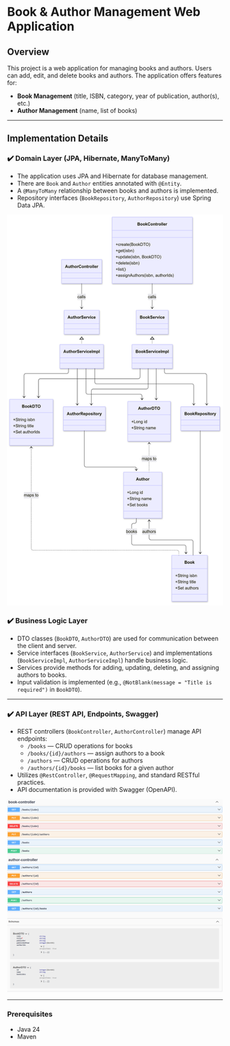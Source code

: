 # Book & Author Management Web Application

## Overview
This project is a web application for managing books and authors. Users can add, edit, and delete books and authors. The application offers features for:

- **Book Management** (title, ISBN, category, year of publication, author(s), etc.)
- **Author Management** (name, list of books)
---
## Implementation Details

### ✔️ Domain Layer (JPA, Hibernate, ManyToMany)
- The application uses JPA and Hibernate for database management.
- There are `Book` and `Author` entities annotated with `@Entity`.
- A `@ManyToMany` relationship between books and authors is implemented.
- Repository interfaces (`BookRepository`, `AuthorRepository`) use Spring Data JPA.
<div align="center">
<img src="https://raw.githubusercontent.com/GeorgiosVs/eshop-springboot/main/erd.png" alt="ER Diagram" width="600"/>
</div>

### ✔️ Business Logic Layer
- DTO classes (`BookDTO`, `AuthorDTO`) are used for communication between the client and server.
- Service interfaces (`BookService`, `AuthorService`) and implementations (`BookServiceImpl`, `AuthorServiceImpl`) handle business logic.
- Services provide methods for adding, updating, deleting, and assigning authors to books.
- Input validation is implemented (e.g., `@NotBlank(message = "Title is required")` in `BookDTO`).

---

### ✔️ API Layer (REST API, Endpoints, Swagger)
- REST controllers (`BookController`, `AuthorController`) manage API endpoints:
    - `/books` — CRUD operations for books
    - `/books/{id}/authors` — assign authors to a book
    - `/authors` — CRUD operations for authors
    - `/authors/{id}/books` — list books for a given author
- Utilizes `@RestController`, `@RequestMapping`, and standard RESTful practices.
- API documentation is provided with Swagger (OpenAPI).
<div align="center">
<img src="https://raw.githubusercontent.com/GeorgiosVs/eshop-springboot/main/swaggerPhoto.png" alt="swaggerPhoto" width="600"/>
</div>

---
### Prerequisites
- Java 24
- Maven
